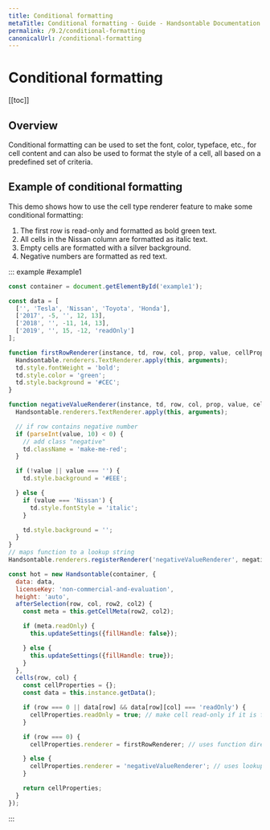 ```yaml
---
title: Conditional formatting
metaTitle: Conditional formatting - Guide - Handsontable Documentation
permalink: /9.2/conditional-formatting
canonicalUrl: /conditional-formatting
---
```


# Conditional formatting

[[toc]]

## Overview

Conditional formatting can be used to set the font, color, typeface, etc., for cell content and can also be used to format the style of a cell, all based on a predefined set of criteria.

## Example of conditional formatting

<style>
.make-me-red {
  color: #FF5A12;
}
</style>

This demo shows how to use the cell type renderer feature to make some conditional formatting:

1. The first row is read-only and formatted as bold green text.
2. All cells in the Nissan column are formatted as italic text.
3. Empty cells are formatted with a silver background.
4. Negative numbers are formatted as red text.


::: example #example1
```js
const container = document.getElementById('example1');

const data = [
  ['', 'Tesla', 'Nissan', 'Toyota', 'Honda'],
  ['2017', -5, '', 12, 13],
  ['2018', '', -11, 14, 13],
  ['2019', '', 15, -12, 'readOnly']
];

function firstRowRenderer(instance, td, row, col, prop, value, cellProperties) {
  Handsontable.renderers.TextRenderer.apply(this, arguments);
  td.style.fontWeight = 'bold';
  td.style.color = 'green';
  td.style.background = '#CEC';
}

function negativeValueRenderer(instance, td, row, col, prop, value, cellProperties) {
  Handsontable.renderers.TextRenderer.apply(this, arguments);

  // if row contains negative number
  if (parseInt(value, 10) < 0) {
    // add class "negative"
    td.className = 'make-me-red';
  }

  if (!value || value === '') {
    td.style.background = '#EEE';

  } else {
    if (value === 'Nissan') {
      td.style.fontStyle = 'italic';
    }

    td.style.background = '';
  }
}
// maps function to a lookup string
Handsontable.renderers.registerRenderer('negativeValueRenderer', negativeValueRenderer);

const hot = new Handsontable(container, {
  data: data,
  licenseKey: 'non-commercial-and-evaluation',
  height: 'auto',
  afterSelection(row, col, row2, col2) {
    const meta = this.getCellMeta(row2, col2);

    if (meta.readOnly) {
      this.updateSettings({fillHandle: false});

    } else {
      this.updateSettings({fillHandle: true});
    }
  },
  cells(row, col) {
    const cellProperties = {};
    const data = this.instance.getData();

    if (row === 0 || data[row] && data[row][col] === 'readOnly') {
      cellProperties.readOnly = true; // make cell read-only if it is first row or the text reads 'readOnly'
    }

    if (row === 0) {
      cellProperties.renderer = firstRowRenderer; // uses function directly

    } else {
      cellProperties.renderer = 'negativeValueRenderer'; // uses lookup map
    }

    return cellProperties;
  }
});
```
:::
